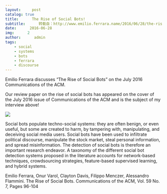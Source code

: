 ```yaml
---
layout:     post
catalog: true
title:      The Rise of Social Bots!
subtitle:      转载自：http://www.emilio.ferrara.name/2016/06/28/the-rise-of-social-bots/
date:      2016-06-28
img:      2
author:      admin
tags:
    - social
    - systems
    - bots
    - ferrara
    - discourse
---
```


Emilio Ferrara discusses “The Rise of Social Bots” on the July 2016 Communications of the ACM.


Our review paper on the rise of social bots has appeared on the cover of the July 2016 issue of Communications of the ACM and is the subject of my interview above!

![](http://www.emilio.ferrara.name/wp-content/uploads/2016/06/Screen-Shot-2016-06-28-at-3.20.42-PM-224x300.png)


Social bots populate techno-social systems: they are often benign, or even useful, but some are created to harm, by tampering with, manipulating, and deceiving social media users. Social bots have been used to infiltrate political discourse, manipulate the stock market, steal personal information, and spread misinformation. The detection of social bots is therefore an important research endeavor. A taxonomy of the different social bot detection systems proposed in the literature accounts for network-based techniques, crowdsourcing strategies, feature-based supervised learning, and hybrid systems.

Emilio Ferrara, Onur Varol, Clayton Davis, Filippo Menczer, Alessandro Flammini. The Rise of Social Bots. Communications of the ACM, Vol. 59 No. 7, Pages 96-104
